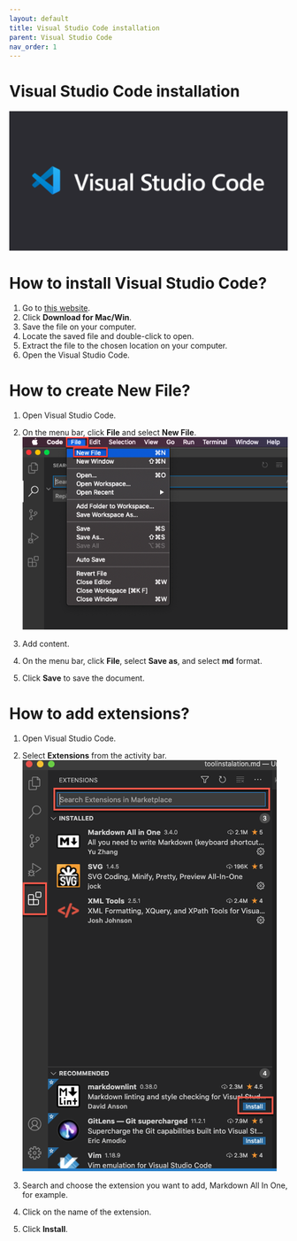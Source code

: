 ```yaml
---
layout: default
title: Visual Studio Code installation
parent: Visual Studio Code
nav_order: 1
---
```

Visual Studio Code installation  
=======  

![logo](/assets/images/VSC.png) 

# How to install Visual Studio Code?  


1.	Go to [this website](https://code.visualstudio.com/).   
2.	Click **Download for Mac/Win**.  
3.	Save the file on your computer.  
4.	Locate the saved file and double-click to open.  
5.	Extract the file to the chosen location on your computer.  
6.	Open the Visual Studio Code.  


# How to create New File?

1.	Open Visual Studio Code.
2. On the menu bar, click **File** and select **New File**.
    ![logo](/assets/images/newfile.png) 

3.	Add content.
4.	On the menu bar, click **File**, select **Save as**, and select **md** format.
5.	Click **Save** to save the document.  



# How to add extensions?

1.	Open Visual Studio Code.
2.	Select **Extensions** from the activity bar.
    ![logo](/assets/images/extentions.png)

3.	Search and choose the extension you want to add, Markdown All In One, for example.
4.	Click on the name of the extension.
5.	Click **Install**.
